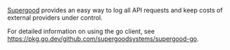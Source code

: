 [Supergood](https://supergood.ai) provides an easy way to log all API requests and keep costs of external providers under control.

For detailed information on using the go client, see https://pkg.go.dev/github.com/supergoodsystems/supergood-go.
